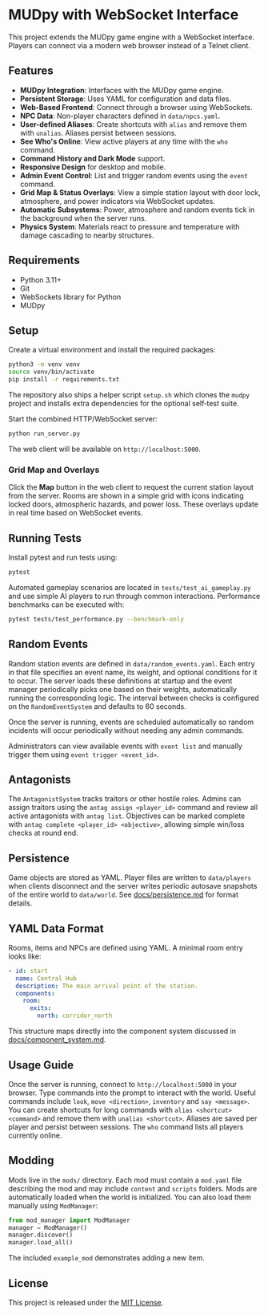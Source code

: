 # MUDpy with WebSocket Interface

This project extends the MUDpy game engine with a WebSocket interface. Players can connect via a modern web browser instead of a Telnet client.

## Features

- **MUDpy Integration**: Interfaces with the MUDpy game engine.
- **Persistent Storage**: Uses YAML for configuration and data files.
- **Web-Based Frontend**: Connect through a browser using WebSockets.
- **NPC Data**: Non-player characters defined in `data/npcs.yaml`.
- **User-defined Aliases**: Create shortcuts with `alias` and remove them with `unalias`. Aliases persist between sessions.
- **See Who's Online**: View active players at any time with the `who` command.
- **Command History and Dark Mode** support.
- **Responsive Design** for desktop and mobile.
- **Admin Event Control**: List and trigger random events using the `event` command.
- **Grid Map & Status Overlays**: View a simple station layout with door lock,
  atmosphere, and power indicators via WebSocket updates.
- **Automatic Subsystems**: Power, atmosphere and random events tick in the background when the server runs.
- **Physics System**: Materials react to pressure and temperature with damage cascading to nearby structures.

## Requirements

- Python 3.11+
- Git
- WebSockets library for Python
- MUDpy

## Setup

Create a virtual environment and install the required packages:

```bash
python3 -m venv venv
source venv/bin/activate
pip install -r requirements.txt
```

The repository also ships a helper script `setup.sh` which clones the `mudpy`
project and installs extra dependencies for the optional self‑test suite.

Start the combined HTTP/WebSocket server:

```bash
python run_server.py
```

The web client will be available on `http://localhost:5000`.

### Grid Map and Overlays

Click the **Map** button in the web client to request the current station layout
from the server. Rooms are shown in a simple grid with icons indicating locked
doors, atmospheric hazards, and power loss. These overlays update in real time
based on WebSocket events.


## Running Tests

Install pytest and run tests using:

```bash
pytest
```

Automated gameplay scenarios are located in `tests/test_ai_gameplay.py` and
use simple AI players to run through common interactions. Performance
benchmarks can be executed with:

```bash
pytest tests/test_performance.py --benchmark-only
```


## Random Events

Random station events are defined in `data/random_events.yaml`.  Each entry in
that file specifies an event name, its weight, and optional conditions for it to
occur.  The server loads these definitions at startup and the event manager
periodically picks one based on their weights, automatically running the
corresponding logic. The interval between checks is configured on the
`RandomEventSystem` and defaults to 60 seconds.

Once the server is running, events are scheduled automatically so random
incidents will occur periodically without needing any admin commands.

Administrators can view available events with `event list` and manually trigger
them using `event trigger <event_id>`.

## Antagonists

The `AntagonistSystem` tracks traitors or other hostile roles. Admins can assign
traitors using the `antag assign <player_id>` command and review all active
antagonists with `antag list`. Objectives can be marked complete with
`antag complete <player_id> <objective>`, allowing simple win/loss checks at
round end.

## Persistence

Game objects are stored as YAML. Player files are written to `data/players` when clients disconnect and the server writes periodic autosave snapshots of the entire world to `data/world`. See [docs/persistence.md](docs/persistence.md) for format details.

## YAML Data Format

Rooms, items and NPCs are defined using YAML. A minimal room entry looks like:

```yaml
- id: start
  name: Central Hub
  description: The main arrival point of the station.
  components:
    room:
      exits:
        north: corridor_north
```

This structure maps directly into the component system discussed in
[docs/component_system.md](docs/component_system.md).

## Usage Guide

Once the server is running, connect to `http://localhost:5000` in your browser.
Type commands into the prompt to interact with the world. Useful commands include
`look`, `move <direction>`, `inventory` and `say <message>`.
You can create shortcuts for long commands with `alias <shortcut> <command>` and remove them with
`unalias <shortcut>`. Aliases are saved per player and persist between sessions.
The `who` command lists all players currently online.

## Modding

Mods live in the `mods/` directory. Each mod must contain a `mod.yaml` file describing the mod and may include `content` and `scripts` folders. Mods are automatically loaded when the world is initialized. You can also load them manually using `ModManager`:

```python
from mod_manager import ModManager
manager = ModManager()
manager.discover()
manager.load_all()
```

The included `example_mod` demonstrates adding a new item.

## License

This project is released under the [MIT License](LICENSE).
